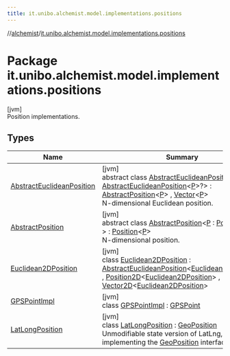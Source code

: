 ```yaml
---
title: it.unibo.alchemist.model.implementations.positions
---
```

//[alchemist](../../index.html)/[it.unibo.alchemist.model.implementations.positions](index.html)



# Package it.unibo.alchemist.model.implementations.positions



[jvm]\
Position implementations.



## Types


| Name | Summary |
|---|---|
| [AbstractEuclideanPosition](-abstract-euclidean-position/index.html) | [jvm]<br>abstract class [AbstractEuclideanPosition](-abstract-euclidean-position/index.html)<[P](-abstract-euclidean-position/index.html) : [AbstractEuclideanPosition](-abstract-euclidean-position/index.html)<[P](../it.unibo.alchemist.model.implementations.linkingrules/-connect-within-distance/index.html)>?> : [AbstractPosition](-abstract-position/index.html)<[P](../it.unibo.alchemist.model.implementations.linkingrules/-connect-within-distance/index.html)> , [Vector](../it.unibo.alchemist.model.interfaces.geometry/-vector/index.html)<[P](../it.unibo.alchemist.model.implementations.linkingrules/-connect-within-distance/index.html)> <br>N-dimensional Euclidean position. |
| [AbstractPosition](-abstract-position/index.html) | [jvm]<br>abstract class [AbstractPosition](-abstract-position/index.html)<[P](-abstract-position/index.html) : [Position](../it.unibo.alchemist.model.interfaces/-position/index.html)<[P](../it.unibo.alchemist.model.interfaces/-route/index.html)>?> : [Position](../it.unibo.alchemist.model.interfaces/-position/index.html)<[P](../it.unibo.alchemist.model.interfaces/-route/index.html)> <br>N-dimensional position. |
| [Euclidean2DPosition](-euclidean2-d-position/index.html) | [jvm]<br>class [Euclidean2DPosition](-euclidean2-d-position/index.html) : [AbstractEuclideanPosition](-abstract-euclidean-position/index.html)<[Euclidean2DPosition](-euclidean2-d-position/index.html)> , [Position2D](../it.unibo.alchemist.model.interfaces/-position2-d/index.html)<[Euclidean2DPosition](-euclidean2-d-position/index.html)> , [Vector2D](../it.unibo.alchemist.model.interfaces.geometry/-vector2-d/index.html)<[Euclidean2DPosition](-euclidean2-d-position/index.html)> |
| [GPSPointImpl](-g-p-s-point-impl/index.html) | [jvm]<br>class [GPSPointImpl](-g-p-s-point-impl/index.html) : [GPSPoint](../it.unibo.alchemist.model.interfaces/-g-p-s-point/index.html) |
| [LatLongPosition](-lat-long-position/index.html) | [jvm]<br>class [LatLongPosition](-lat-long-position/index.html) : [GeoPosition](../it.unibo.alchemist.model.interfaces/-geo-position/index.html)<br>Unmodifiable state version of LatLng, also implementing the [GeoPosition](../it.unibo.alchemist.model.interfaces/-geo-position/index.html) interface. |

